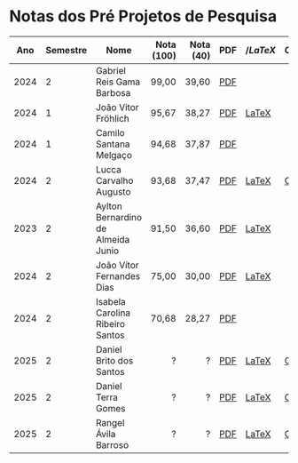 # Notas dos Pré Projetos de Pesquisa

| Ano  | Semestre | Nome                               | Nota (100) | Nota (40) | PDF                       | $/LaTeX$                    | Overleaf                       |
| ---- | :------- | ---------------------------------- | ---------: | --------: | ------------------------- | --------------------------- | ------------------------------ |
| 2024 | 2        | Gabriel Reis Gama Barbosa          |      99,00 |     39,60 | [PDF][PDF_2024_2_Gabriel] |                             |                                |
| 2024 | 1        | João Vitor Fröhlich                |      95,67 |     38,27 | [PDF][PDF_2024_1_JoãoFro] | [LaTeX][Tex_2024_1_JoãoFro] |                                |
| 2024 | 1        | Camilo Santana Melgaço             |      94,68 |     37,87 | [PDF][PDF_2024_1_CamiloM] |                             |                                |
| 2024 | 2        | Lucca Carvalho Augusto             |      93,68 |     37,47 | [PDF][PDF_2024_2_LuccaCa] | [LaTeX][Tex_2024_2_LuccaCa] | [Overleaf][OvL_2024_2_LuccaCa] |
| 2023 | 2        | Aylton Bernardino de Almeida Junio |      91,50 |     36,60 | [PDF][PDF_2023_2_AyltonB] | [LaTeX][Tex_2023_2_AyltonB] |                                |
| 2024 | 2        | João Vítor Fernandes Dias          |      75,00 |     30,00 | [PDF][PDF_2024_2_JoãoFer] | [LaTeX][Tex_2024_2_JoãoFer] |                                |
| 2024 | 2        | Isabela Carolina Ribeiro Santos    |      70,68 |     28,27 | [PDF][PDF_2024_2_Isabela] |                             |                                |
| 2025 | 2        | Daniel Brito dos Santos            |          ? |         ? | [PDF][PDF_2025_2_DaniBri] | [LaTeX][Tex_2025_2_DaniBri] | [Overleaf][OvL_2025_2_DaniBri] |
| 2025 | 2        | Daniel Terra Gomes                 |          ? |         ? | [PDF][PDF_2025_2_DaniTer] | [LaTeX][Tex_2025_2_DaniTer] | [Overleaf][OvL_2025_2_DaniTer] |
| 2025 | 2        | Rangel Ávila Barroso               |          ? |         ? | [PDF][PDF_2025_2_RangelA] | [LaTeX][Tex_2025_2_RangelA] | [Overleaf][OvL_2025_2_RangelA] |

<!-- | 2025 | 2        | Amanda Mendes Pinho                |          ? |         ? |                           |                             |                                | -->

[PDF_2024_2_Gabriel]: <Files/Pré Projetos de Pesquisa/2024_2 - Gabriel Reis Gama Barbosa/Proposta_MESTRADO.pdf>

<!-- [Tex_2024_2_Gabriel]: <> -->

[PDF_2024_1_JoãoFro]: <Files/Pré Projetos de Pesquisa/2024_1 - Joao Vitor Frohlich/main.pdf>
[Tex_2024_1_JoãoFro]: <Files/Pré Projetos de Pesquisa/2024_1 - Joao Vitor Frohlich/main.tex>

<!--  -->

[PDF_2024_1_CamiloM]: <Files/Pré Projetos de Pesquisa/2024_1 - Camilo Santana Melgaço/2024_1 - Camilo Santana Melgaço.pdf>

<!--  -->

[PDF_2024_2_LuccaCa]: <Files/Pré Projetos de Pesquisa/2024_2 - Lucca Carvalho Augusto/Projeto_Mestrado.pdf>
[Tex_2024_2_LuccaCa]: <Files/Pré Projetos de Pesquisa/2024_2 - Lucca Carvalho Augusto/Projeto Mestrado (Clean)/sbc-template.tex>
[OvL_2024_2_LuccaCa]: https://www.overleaf.com/project/67f3d6099d710e83beaae073

<!--  -->

[PDF_2023_2_AyltonB]: <Files/Pré Projetos de Pesquisa/2023_2 - Aylton Bernardino de Almeida Junio/2023_2 - Aylton.pdf>
[Tex_2023_2_AyltonB]: <Files/Pré Projetos de Pesquisa/2023_2 - Aylton Bernardino de Almeida Junio/src/main.tex>

<!--  -->

[PDF_2024_2_JoãoFer]: <Files/Pré Projetos de Pesquisa/2024_2 - João Vítor Fernandes Dias/Pré-Projeto de Pesquisa - João Vítor Fernandes Dias.pdf>
[Tex_2024_2_JoãoFer]: <Files/Pré Projetos de Pesquisa/2024_2 - João Vítor Fernandes Dias/PPP.tex>

<!--  -->

[PDF_2024_2_Isabela]: <Files/Pré Projetos de Pesquisa/2024_2 - Isabela Carolina Ribeiro Santos/2024_2 - Isabela Santos.pdf>

<!-- [Tex_2024_2_Isabela]: <> -->

<!--  -->

<!-- [PDF_2025_2_AmandaM]: <> -->
<!-- [Tex_2025_2_AmandaM]: <> -->
<!-- [OvL_2025_2_AmandaM]: <> -->

<!--  -->

[PDF_2025_2_DaniBri]: <Files/Pré Projetos de Pesquisa/2025_2 - Daniel Brito dos Santos/2025_2-DaniBri.pdf>
[Tex_2025_2_DaniBri]: <Files/Pré Projetos de Pesquisa/2025_2 - Daniel Brito dos Santos/src>
[OvL_2025_2_DaniBri]: https://www.overleaf.com/read/xtcwkmdmbsnx

<!--  -->

[PDF_2025_2_DaniTer]: <Files/Pré Projetos de Pesquisa/2025_2 - Daniel Terra Gomes/2025.2_DanielTe.pdf>
[Tex_2025_2_DaniTer]: <Files/Pré Projetos de Pesquisa/2025_2 - Daniel Terra Gomes/src>
[OvL_2025_2_DaniTer]: https://www.overleaf.com/read/kkdcchgqngmj

<!--  -->

[PDF_2025_2_RangelA]: <Files/Pré Projetos de Pesquisa/2025_2 - RangelA Ávila Barroso/2025_2-RangelA.pdf>
[Tex_2025_2_RangelA]: <Files/Pré Projetos de Pesquisa/2025_2 - RangelA Ávila Barroso/PPP.tex>
[OvL_2025_2_RangelA]: https://www.overleaf.com/read/nfwhvkgrpynn

<!--  -->

